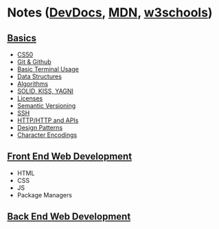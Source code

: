 # Notes ([DevDocs](https://devdocs.io/), [MDN](https://developer.mozilla.org/en-US/docs/Web/Reference), [w3schools](https://www.w3schools.com/))

## [Basics](https://www.freecodecamp.org/news/2019-web-developer-roadmap/)

- [CS50](https://www.youtube.com/playlist?list=PLWKjhJtqVAbmGw5fN5BQlwuug-8bDmabi)
- [Git & Github](./basics/git.md)
- [Basic Terminal Usage](./basics/cli.md)
- [Data Structures](./basics/data-str.md)
- [Algorithms](./basics/algs.md)
- [SOLID, KISS, YAGNI](./basics/approaches.md)
- [Licenses](./basics/licenses.md)
- [Semantic Versioning](https://medium.com/@jameshamann/a-brief-guide-to-semantic-versioning-c6055d87c90e)
- [SSH](./basics/ssh.md)
- [HTTP/HTTP and APIs](./basics/http-https.md)
- [Design Patterns](https://dev.to/flippedcoding/4-design-patterns-in-web-development-55p7)
- [Character Encodings](https://www.w3schools.com/charsets/)

## [Front End Web Development](https://roadmap.sh/frontend)
- HTML
- CSS
- JS
- Package Managers

## [Back End Web Development](https://roadmap.sh/backend)
